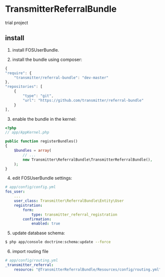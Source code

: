 TransmitterReferralBundle
====================

trial project

install
-------
1) install FOSUserBundle.

2) install the bundle using composer:
```js
{
"require": {
    "transmitter/referral-bundle": "dev-master"
},
"repositories": [
    {
        "type": "git",
        "url": "https://github.com/transmitter/referral-bundle"
    }
],
```

3) enable the bundle in the kernel:
``` php
<?php
// app/AppKernel.php

public function registerBundles()
{
    $bundles = array(
        // ...
        new Transmitter\ReferralBundle\TransmitterReferralBundle(),
    );
}
```

4) edit FOSUserBundle settings:
``` yaml
# app/config/config.yml
fos_user:
    ...
    user_class: Transmitter\ReferralBundle\Entity\User
    registration:
        form:
            type: transmitter_referral_registration
        confirmation:
            enabled: true
```

5) update database schema:
``` bash
$ php app/console doctrine:schema:update --force
```

6) import routing file
``` yaml
# app/config/routing.yml
_transmitter_referral:
    resource: "@TransmitterReferralBundle/Resources/config/routing.yml"
```
